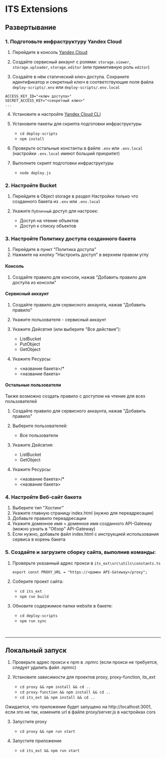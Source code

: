 # ITS Extensions

## Развертывание

### 1. Подготовьте инфраструктуру Yandex Cloud
1. Перейдите в консоль [Yandex Cloud](https://cloud.yandex.ru/)
2. Создайте сервисный аккаунт с ролями: `storage.viewer`, `storage.uploader`, `storage.editor` (или примитивную роль `editor`)

3. Cоздайте в нём статический ключ доступа.
   Сохраните идентификатор и секретный ключ в соответствующие поля файла `deploy-scripts/.env` или `deploy-scripts/.env.local`

```
ACCESS_KEY_ID="<ключ доступа>"
SECRET_ACCESS_KEY="<секретный ключ>"
...
```

4. Установите и настройте [Yandex Cloud CLI](https://cloud.yandex.ru/docs/cli/quickstart)
5. Установите пакеты для скрипта подготовки инфраструктуры

    - `cd deploy-scripts`
    - `npm install`

6. Проверьте остальные константы в файле `.env` или `.env.local` (настройки `.env.local` имеют больший приоритет)

7. Выполните скрипт подготовки инфраструктуры

    - `node deploy.js`

### 2. Настройте Bucket

1. Перейдите в Object storage в раздел Настройки только что созданного бакета из `.env` или `.env.local`
2. Укажите `Публичный` доступ для настроек:

    - Доступ на чтение объектов
    - Доступ к списку объектов

### 3. Настройте Политику доступа созданного бакета

1. Перейдите в пункт "Политика доступа"
2. Нажмите на кнопку "Настроить доступ" в верхнем правом углу

#### Консоль

1. Создайте правило для консоли, нажав "Добавить правило для доступа из консоли"

#### Сервисный аккаунт

1. Создайте правило для сервисного аккаунта, нажав "Добавить правило"
1. Укажите пользователя - сервисный аккаунт
1. Укажите Дейсвтия (или выберите "Все действия"):

    - ListBucket
    - PutObject
    - GetObject

1. Укажите Ресурсы:

    - <название бакета>/\*
    - <название бакета>

#### Остальные пользователи

Также возможно создать правило с доступом на чтение для всех пользователей

1. Создайте правило для сервисного аккаунта, нажав "Добавить правило"
2. Выберите пользователей:
   - Все пользователи
3. Укажите Дейсвтия:
   - ListBucket
   - GetObject
4. Укажите Ресурсы:

    - <название бакета>/\*
    - <название бакета>

### 4. Настройте Веб-сайт бакета

1. Выберите тип "Хостинг"
2. Укажите главную страницу index.html (нужно для переадресации)
3. Добавьте правило переадресации
4. Укажите доменное имя = доменное имя созданного API-Gateway (можно узнать в "Обзор" API-Gateway)
5. Если нужно, добавьте файл index.html с инструкцией использования сервиса в корень бакета

### 5. Создайте и загрузите сборку сайта, выполнив команды:

1. Проверьте указанный адрес прокси в `its_ext\src\utils\constants.ts`
   ```
   export const PROXY_URL = "https://<домен API-Gateway>/proxy";
   ```
2. Соберите проект сайта:

    - `cd its_ext`
    - `npm run build`

3. Обновите содержимое папки website в бакете:

    - `cd deploy-scripts`
    - `npm run sync`

<br />

---

## Локальный запуск

1. Проверьте адрес прокси к npm в .npmrc (если прокси не требуется, следует удалить файл .npmrc)
2. Установите зависимости для проектов proxy, proxy-function, its_ext

    - `cd proxy && npm install && cd ..`
    - `cd proxy-function && npm install && cd ..`
    - `cd its_ext && npm install && cd ..`

Ожидается, что приложение будет запущено на http://localhost:3001, если это не так, измените url в файле proxy/server.js в настройках cors

3. Запустите proxy

    - `cd proxy && npm run start`

4. Запустите приложение

    - `cd its_ext && npm run start`

